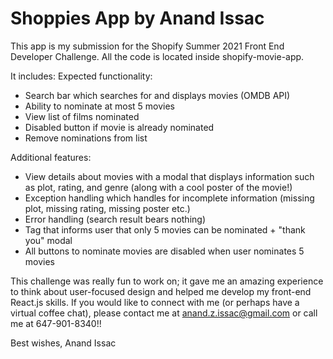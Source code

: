 # Shoppies App by Anand Issac

This app is my submission for the Shopify Summer 2021 Front End Developer Challenge. All the code is located inside shopify-movie-app.

It includes: 
Expected functionality:

  - Search bar which searches for and displays movies (OMDB API)
  - Ability to nominate at most 5 movies
  - View list of films nominated
  - Disabled button if movie is already nominated
  - Remove nominations from list

Additional features:

  - View details about movies with a modal that displays information such as plot, rating, and genre (along with a cool poster of the movie!)
  - Exception handling which handles for incomplete information (missing plot, missing rating, missing poster etc.)
  - Error handling (search result bears nothing)
  - Tag that informs user that only 5 movies can be nominated + "thank you" modal
  - All buttons to nominate movies are disabled when user nominates 5 movies
  
This challenge was really fun to work on; it gave me an amazing experience to think about user-focused design and helped me develop my front-end React.js skills. If you would like to connect with me (or perhaps have a virtual coffee chat), please contact me at anand.z.issac@gmail.com or call me at 647-901-8340!!

Best wishes, 
Anand Issac
